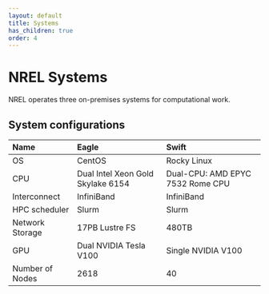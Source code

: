```yaml
---
layout: default
title: Systems
has_children: true
order: 4
---
```


# NREL Systems
NREL operates three on-premises systems for computational work. 

## System configurations

| Name        | Eagle     | Swift        | 
| :---------- | :-------- | :----------- | 
| OS          | CentOS    | Rocky Linux    | 
| CPU         | Dual Intel Xeon Gold Skylake 6154 | Dual-CPU: AMD EPYC 7532 Rome CPU |
| Interconnect | InfiniBand | InfiniBand | 
| HPC scheduler | Slurm | Slurm | 
| Network Storage | 17PB Lustre FS | 480TB |
| GPU | Dual NVIDIA Tesla V100 | Single NVIDIA V100 | 
| Number of Nodes | 2618 | 40 | 
